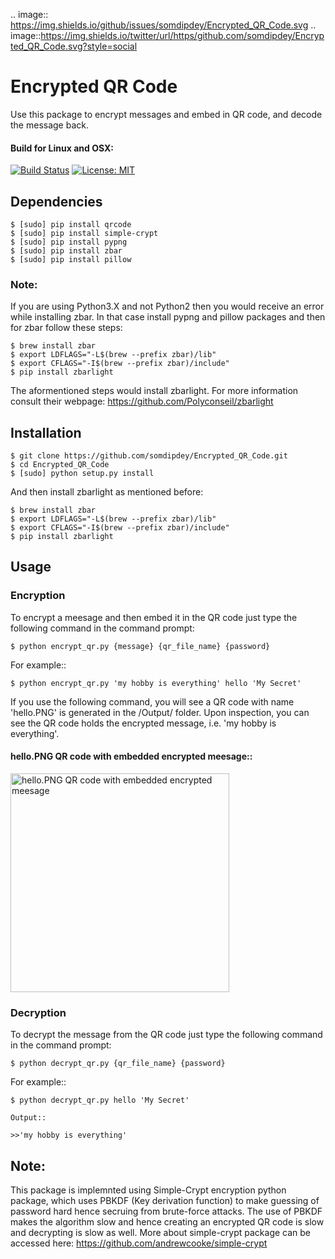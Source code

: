 .. image:: https://img.shields.io/github/issues/somdipdey/Encrypted_QR_Code.svg
.. image::https://img.shields.io/twitter/url/https/github.com/somdipdey/Encrypted_QR_Code.svg?style=social

# Encrypted QR Code

Use this package to encrypt messages and embed in QR code, and decode the message back.

#### Build for Linux and OSX:
[![Build Status](https://travis-ci.org/somdipdey/Encrypted_QR_Code.svg?branch=master)](https://travis-ci.org/somdipdey/Encrypted_QR_Code)
[![License: MIT](https://img.shields.io/badge/License-MIT-red.svg)](https://github.com/somdipdey/Encrypted_QR_Code/blob/master/LICENSE)

## Dependencies

	$ [sudo] pip install qrcode
	$ [sudo] pip install simple-crypt
	$ [sudo] pip install pypng
	$ [sudo] pip install zbar
	$ [sudo] pip install pillow

### Note:

If you are using Python3.X and not Python2 then you would receive an error while installing zbar. In that case install pypng and pillow packages and then for zbar follow these steps:

	$ brew install zbar
	$ export LDFLAGS="-L$(brew --prefix zbar)/lib"
	$ export CFLAGS="-I$(brew --prefix zbar)/include"
	$ pip install zbarlight

The aformentioned steps would install zbarlight. For more information consult their webpage: https://github.com/Polyconseil/zbarlight 

## Installation

	$ git clone https://github.com/somdipdey/Encrypted_QR_Code.git
	$ cd Encrypted_QR_Code
	$ [sudo] python setup.py install

And then install zbarlight as mentioned before:

	$ brew install zbar
	$ export LDFLAGS="-L$(brew --prefix zbar)/lib"
	$ export CFLAGS="-I$(brew --prefix zbar)/include"
	$ pip install zbarlight

## Usage

### Encryption

To encrypt a meesage and then embed it in the QR code just type the following command in the command prompt:

	$ python encrypt_qr.py {message} {qr_file_name} {password}

For example::

	$ python encrypt_qr.py 'my hobby is everything' hello 'My Secret'

If you use the following command, you will see a QR code with name 'hello.PNG' is generated in the /Output/ folder. Upon inspection, you can see the QR code holds the encrypted message, i.e. 'my hobby is everything'.

#### hello.PNG QR code with embedded encrypted meesage::

<img width="350" alt="hello.PNG QR code with embedded encrypted meesage" src="https://github.com/somdipdey/Encrypted_QR_Code/blob/master/src/Output/hello.PNG">

### Decryption

To decrypt the message from the QR code just type the following command in the command prompt:

	$ python decrypt_qr.py {qr_file_name} {password}

For example::

	$ python decrypt_qr.py hello 'My Secret'

	Output::

	>>'my hobby is everything'

## Note:
This package is implemnted using Simple-Crypt encryption python package, which uses PBKDF (Key derivation function) to make guessing of password hard hence secruing from brute-force attacks. The use of PBKDF makes the algorithm slow and hence creating an encrypted QR code is slow and decrypting is slow as well. More about simple-crypt package can be accessed here: https://github.com/andrewcooke/simple-crypt

